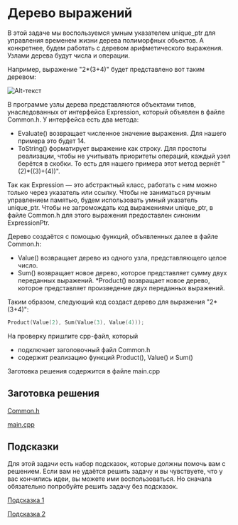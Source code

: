 # Дерево выражений

В этой задаче мы воспользуемся умным указателем unique_ptr для управления временем жизни дерева полиморфных объектов. А конкретнее, будем работать с деревом арифметического выражения. Узлами дерева будут числа и операции.

Например, выражение "2*(3+4)" будет представлено вот таким деревом:

![Alt-текст](https://d3c33hcgiwev3.cloudfront.net/imageAssetProxy.v1/EeaWw_ZJEeilxxL_ZeRz_A_75fbca3acbde22cfd3e622279aadab79_tree.png?expiry=1558051200000&hmac=xKVTcVDG9IK9iwkYygB34yOhNn_qUAliOesWfKdSOLI)

В программе узлы дерева представляются объектами типов, унаследованных от интерфейса Expression, который объявлен в файле Common.h. У интерфейса есть два метода:

* Evaluate() возвращает численное значение выражения. Для нашего примера это будет 14.
* ToString() форматирует выражение как строку. Для простоты реализации, чтобы не учитывать приоритеты операций, каждый узел берётся в скобки. То есть для нашего примера этот метод вернёт "(2)*((3)+(4))".

Так как Expression — это абстрактный класс, работать с ним можно только через указатель или ссылку. Чтобы не заниматься ручным управлением памятью, будем использовать умный указатель unique_ptr. Чтобы не загромождать код выражениями unique_ptr<Expression>, в файле Common.h для этого выражения предоставлен синоним ExpressionPtr.

Дерево создаётся с помощью функций, объявленных далее в файле Common.h:

* Value() возвращает дерево из одного узла, представляющего целое число.
* Sum() возвращает новое дерево, которое представляет сумму двух переданных выражений.
*Product() возвращает новое дерево, которое представляет произведение двух переданных выражений.

Таким образом, следующий код создаст дерево для выражения "2*(3+4)":

```cpp
Product(Value(2), Sum(Value(3), Value(4)));
```
На проверку пришлите cpp-файл, который

* подключает заголовочный файл Common.h
* содержит реализацию функций Product(), Value() и Sum()

Заготовка решения содержится в файле main.cpp

## Заготовка решения

[Common.h](https://github.com/slgero/cpp_coursera/blob/master/%D0%97%D0%B0%D0%B4%D0%B0%D1%87%D0%BA%D0%B8/%D0%94%D0%B5%D1%80%D0%B5%D0%B2%D0%BE%20%D0%B2%D1%8B%D1%80%D0%B0%D0%B6%D0%B5%D0%BD%D0%B8%D0%B9/%D0%97%D0%B0%D0%B3%D0%B0%D1%82%D0%BE%D0%B2%D0%BA%D0%B8%20%D1%80%D0%B5%D1%88%D0%B5%D0%BD%D0%B8%D1%8F/Common.h)

[main.cpp](https://github.com/slgero/cpp_coursera/blob/master/%D0%97%D0%B0%D0%B4%D0%B0%D1%87%D0%BA%D0%B8/%D0%94%D0%B5%D1%80%D0%B5%D0%B2%D0%BE%20%D0%B2%D1%8B%D1%80%D0%B0%D0%B6%D0%B5%D0%BD%D0%B8%D0%B9/%D0%97%D0%B0%D0%B3%D0%B0%D1%82%D0%BE%D0%B2%D0%BA%D0%B8%20%D1%80%D0%B5%D1%88%D0%B5%D0%BD%D0%B8%D1%8F/main.cpp)

## Подсказки

Для этой задачи есть набор подсказок, которые должны помочь вам с решением. Если вам не удаётся решить задачу и вы чувствуете, что у вас кончились идеи, вы можете ими воспользоваться. Но сначала обязательно попробуйте решить задачу без подсказок.

[Подсказка 1](https://d3c33hcgiwev3.cloudfront.net/V6IquPbhEei5Kg7DUflKxA_57ce4310f6e111e882cf5b014df25ce8__________-1.pdf?Expires=1558051200&Signature=FGPuDI83-GUrol8-Wokn~yQ~-8wNuA6C9VLSCKOjWGHj2KcmhseLpAhhRSGw~NzAwgQB7t39BzMhDHij5cy~kUoz74EDX5tfXOExVESdrP~yuRYNa2-QHcuqcC9D4AIJXSQWVN5mXtn0rZtRf68z5ukFFb1bzUInSaKNxCH7nWc_&Key-Pair-Id=APKAJLTNE6QMUY6HBC5A)

[Подсказка 2](https://d3c33hcgiwev3.cloudfront.net/V6TpavbhEeiAgQrXx6bp4g_57ce6a20f6e111e88717b75766913400__________-2.pdf?Expires=1558051200&Signature=d1qi~Ti2Uc0llTkdZJTJyQItS3LpGUqBA62lm9xsYFRWiVqjHxVVp8pBzW5oD~10sRtiXGz4FgUvm2gjlqgKHVRuoq82I89GHnhyB5row9ryA~WZpJn92jxs8z1YYJoYLaQh6qlmmB5cCiYzyIKqyLU3d1P9AUYAu~O~f7F02cQ_&Key-Pair-Id=APKAJLTNE6QMUY6HBC5A)



